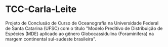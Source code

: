 # TCC-Carla-Leite
Projeto de Conclusão de Curso de Oceanografia na Universidade Federal de Santa Catarina (UFSC) com o título "Modelo Preditivo de Distribuição de Espécies (MDE) aplicado ao gênero Globocassidulina (Foraminifera) na margem continental sul-sudeste brasileira". 
